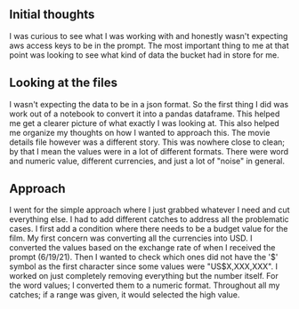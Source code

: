 ## Initial thoughts

I was curious to see what I was working with and honestly wasn't expecting aws access keys to be in the prompt. The most important thing to me at that point was looking to see what kind of data the bucket had in store for me.

## Looking at the files

I wasn't expecting the data to be in a json format. So the first thing I did was work out of a notebook to convert it into a pandas dataframe. This helped me get a clearer picture of what exactly I was looking at. This also helped me organize my thoughts on how I wanted to approach this. The movie details file however was a different story. This was nowhere close to clean; by that I mean the values were in a lot of different formats. There were word and numeric value, different currencies, and just a lot of "noise" in general.

## Approach

I went for the simple approach where I just grabbed whatever I need and cut everything else. I had to add different catches to address all the problematic cases. I first add a condition where there needs to be a budget value for the film. My first concern was converting all the currencies into USD. I converted the values based on the exchange rate of when I received the prompt (6/19/21). Then I wanted to check which ones did not have the '$' symbol as the first character since some values were "US$X,XXX,XXX". I worked on just completely removing everything but the number itself. For the word values; I converted them to a numeric format. Throughout all my catches; if a range was given, it would selected the high value.
